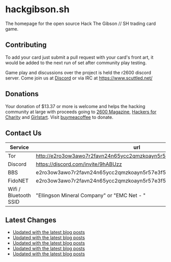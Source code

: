 # hackgibson.sh
The homepage for the open source Hack The Gibson // SH trading card game.


## Contributing

To add your card just submit a pull request with your card's front art, it would be added to the next run of set after community play testing.

Game play and discussions over the project is held the r2600 discord server. Come join us at [Discord](https://discord.com/invite/9hABUzz) or via IRC at https://www.scuttled.net/


## Donations

Your donation of $13.37 or more is welcome and helps the hacking community at large with proceeds going to [2600 Magazine](https://2600.com/), [Hackers for Charity](https://hackersforcharity.org) and [Girlstart](https://girlstart.org).  Visit [buymeacoffee](https://www.buymeacoffee.com/hackgibson.sh) to donate.


## Contact Us

Service | url
-|-
Tor | http://e2ro3ow3awo7r2favn24n65ycc2qmzkoayn5r57e3f56nvjwdcgg32ad.onion
Discord | https://discord.com/invite/9hABUzz
BBS | e2ro3ow3awo7r2favn24n65ycc2qmzkoayn5r57e3f56nvjwdcgg32ad.onion:23
FidoNET | e2ro3ow3awo7r2favn24n65ycc2qmzkoayn5r57e3f56nvjwdcgg32ad.onion:24554
Wifi / Bluetooth SSID | "Ellingson Mineral Company" or "EMC Net - <fidonet address>"

## Latest Changes
<!-- BLOG-POST-LIST:START -->
- [Updated with the latest blog posts](https://github.com/DFW2600/hackgibson.sh/commit/36b86f4d5eac05db82a5f6049f4d1bebeaba7784)
- [Updated with the latest blog posts](https://github.com/DFW2600/hackgibson.sh/commit/fe1d6a66dba9fc9e8b18f9b15892eda0d22b13a8)
- [Updated with the latest blog posts](https://github.com/DFW2600/hackgibson.sh/commit/bdca7cf53352d92b7569cc91e891128e3eb2fdc4)
- [Updated with the latest blog posts](https://github.com/DFW2600/hackgibson.sh/commit/3f44913d5d8aacfb36d82648e6fd03c11031a4bc)
- [Updated with the latest blog posts](https://github.com/DFW2600/hackgibson.sh/commit/0d882a9b196665c2d3f76359d722b5262c276d04)
<!-- BLOG-POST-LIST:END -->
